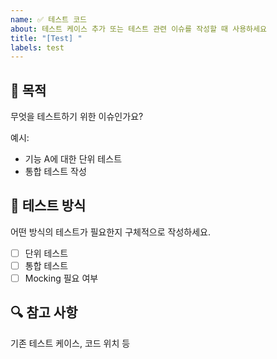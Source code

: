 ```yaml
---
name: ✅ 테스트 코드
about: 테스트 케이스 추가 또는 테스트 관련 이슈를 작성할 때 사용하세요
title: "[Test] "
labels: test
---
```


## 🎯 목적
무엇을 테스트하기 위한 이슈인가요?

예시:
- 기능 A에 대한 단위 테스트
- 통합 테스트 작성

## 🧪 테스트 방식
어떤 방식의 테스트가 필요한지 구체적으로 작성하세요.

- [ ] 단위 테스트
- [ ] 통합 테스트
- [ ] Mocking 필요 여부

## 🔍 참고 사항
기존 테스트 케이스, 코드 위치 등
